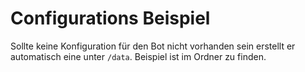 # Configurations Beispiel
Sollte keine Konfiguration für den Bot nicht vorhanden sein erstellt er automatisch eine unter `/data`.
Beispiel ist im Ordner zu finden.



